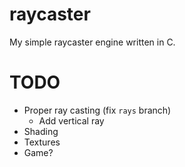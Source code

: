 # raycaster

My simple raycaster engine written in C.

# TODO

- Proper ray casting (fix `rays` branch)
    - Add vertical ray
- Shading
- Textures
- Game?
